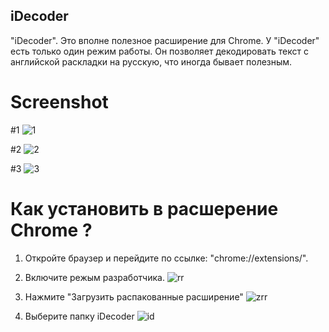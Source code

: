 ## iDecoder

"iDecoder". Это вполне полезное расширение для Chrome. У "iDecoder" есть только один режим работы.
Он позволяет декодировать текст с английской раскладки на русскую, что иногда бывает полезным. 

# Screenshot

#1
![1](https://github.com/AirSoftick/iDecoder/assets/141844045/a8d7e076-d114-4928-bbfa-3f7c2550751c)

#2
![2](https://github.com/AirSoftick/iDecoder/assets/141844045/89047bb5-bb65-4dfe-9e56-314777109217)

#3
![3](https://github.com/AirSoftick/iDecoder/assets/141844045/64e7353b-83f0-4b41-9b69-9f3361c0abc5)

# Как установить в расшерение Chrome ?

1. Откройте браузер и перейдите по ссылке: "chrome://extensions/".

2. Включите режым разработчика.
![rr](https://github.com/AirSoftick/iDecoder/assets/141844045/e79a785f-b315-425a-b246-827ef72b501c)

3. Нажмите "Загрузить распакованные расширение"
![zrr](https://github.com/AirSoftick/iDecoder/assets/141844045/f64d877b-f917-465c-a1fd-a2f0213d97b6)

4. Выберите папку iDecoder
![id](https://github.com/AirSoftick/iDecoder/assets/141844045/ff80c045-9189-43f4-a42f-487621f9457c)




